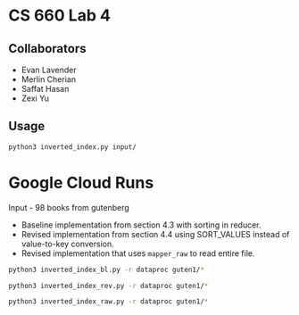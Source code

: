 # CS 660 Lab 4
## Collaborators
- Evan Lavender
- Merlin Cherian
- Saffat Hasan
- Zexi Yu

## Usage
```bash
python3 inverted_index.py input/
```

# Google Cloud Runs
Input - 98 books from gutenberg

- Baseline implementation from section 4.3 with sorting in reducer.
- Revised implementation from section 4.4 using SORT_VALUES instead of value-to-key conversion.
- Revised implementation that uses ```mapper_raw``` to read entire file.

```bash
python3 inverted_index_bl.py -r dataproc guten1/*
```

```bash
python3 inverted_index_rev.py -r dataproc guten1/*
```

```bash
python3 inverted_index_raw.py -r dataproc guten1/*
```
